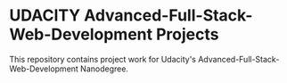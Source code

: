 # UDACITY Advanced-Full-Stack-Web-Development Projects

This repository contains project work for Udacity's Advanced-Full-Stack-Web-Development Nanodegree.


